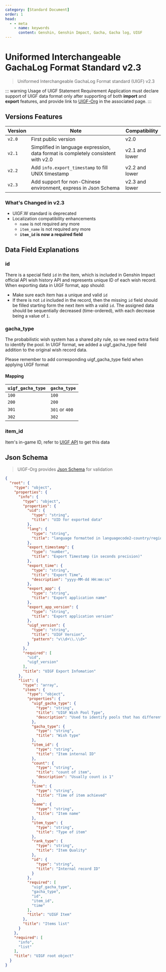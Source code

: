 ```yaml
---
category: [Standard Document]
order: 1
head:
  - - meta
    - name: keywords
      content: Genshin, Genshin Impact, Gacha, Gacha log, UIGF
---
```

# Uniformed Interchangeable GachaLog Format Standard v2.3
> Uniformed Interchangeable GachaLog Format standard (UIGF) v2.3 <Badge text="Current" type="message" />

::: warning Usage of UIGF Statement Requirement
Application must declare support of UIGF data format only after supporting of both **import** and **export** features, 
and provide link to [UIGF-Org](https://uigf.org) in the associated page.
:::

## Versions Features
| Version | Note                                                                              | Compatibility  |
|---------|-----------------------------------------------------------------------------------|----------------|
| `v2.0`  | First public version                                                              | v2.0           |
| `v2.1`  | Simplified in language expression, data format is completely consistent with v2.0 | v2.1 and lower |
| `v2.2`  | Add `info.export_timestamp` to fill UNIX timestamp                                | v2.2 and lower |
| `v2.3`  | Add support for non-Chinese environment, express in Json Schema                   | v2.3 and lower |

### What's Changed in v2.3
* UIGF.W standard is deprecated
* Localization compatibility enhancements
  * `name` is not required any more
  * `item_name` is not required any more 
  * **`item_id` is now a required field**


## Data Field Explanations
### id

There is a special field `id` in the item, which is included in Genshin Impact official API wish history API and represents
unique ID of each wish record. When exporting data in UIGF format, app should:
- Make sure each item has a unique and valid `id`
- If there is not `id` included in the record, then the missing `id` field should be filled starting form the next item 
with a valid `id`. The assigned data should be sequentially decreased (time-ordered), with each decrease being a value 
of `1`.

### gacha_type

The probabilistic wish system has a shared pity rule, so we need extra field to identify the pool. 
In UIGF format, we added a uigf_gacha_type field addition to the original wish record data.

Please remember to add corresponding uigf_gacha_type field when applying UIGF format

#### Mapping

| `uigf_gacha_type` | `gacha_type`   |
|-------------------|----------------|
| `100`             | `100`          |
| `200`             | `200`          |
| `301`             | `301` or `400` |
| `302`             | `302`          |

### item_id

Item's in-game ID, refer to [UIGF API](../API.md) to get this data

## Json Schema

> UIGF-Org provides [Json Schema](/schema/uigf.json) for validation

```json
{
  "root": {
    "type": "object",
    "properties": {
      "info": {
        "type": "object",
        "properties": {
          "uid": {
            "type": "string",
            "title": "UID for exported data"
          },
          "lang": {
            "type": "string",
            "title": "language formatted in languagecode2-country/regioncode2"
          },
          "export_timestamp": {
            "type": "number",
            "title": "Export Timestamp (in seconds precision)"
          },
          "export_time": {
            "type": "string",
            "title": "Export Time",
            "description": "yyyy-MM-dd HH:mm:ss"
          },
          "export_app": {
            "type": "string",
            "title": "Export application name"
          },
          "export_app_version": {
            "type": "string",
            "title": "Export application version"
          },
          "uigf_version": {
            "type": "string",
            "title": "UIGF Version",
            "pattern": "v\\d+\\.\\d+"
          }
        },
        "required": [
          "uid",
          "uigf_version"
        ],
        "title": "UIGF Export Infomation"
      },
      "list": {
        "type": "array",
        "items": {
          "type": "object",
          "properties": {
            "uigf_gacha_type": {
              "type": "string",
              "title": "UIGF Wish Pool Type",
              "description": "Used to identify pools that has different type but shared the pity count"
            },
            "gacha_type": {
              "type": "string",
              "title": "Wish type"
            },
            "item_id": {
              "type": "string",
              "title": "Item internal ID"
            },
            "count": {
              "type": "string",
              "title": "count of item",
              "description": "Usually count is 1"
            },
            "time": {
              "type": "string",
              "title": "Time of item achieved"
            },
            "name": {
              "type": "string",
              "title": "Item name"
            },
            "item_type": {
              "type": "string",
              "title": "Type of item"
            },
            "rank_type": {
              "type": "string",
              "title": "Item Quality"
            },
            "id": {
              "type": "string",
              "title": "Internal record ID"
            }
          },
          "required": [
            "uigf_gacha_type",
            "gacha_type",
            "id",
            "item_id",
            "time"
          ],
          "title": "UIGF Item"
        },
        "title": "Items list"
      }
    },
    "required": [
      "info",
      "list"
    ],
    "title": "UIGF root object"
  }
}
```